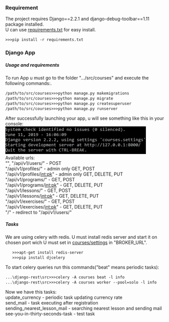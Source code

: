 ### Requirement
The project requires Django==2.2.1 and django-debug-toolbar==1.11 package installed.<br>
U can use [requirements.txt](/src/requirements.txt) for easy install.<br>
```
>>>pip install -r requirements.txt
```
### Django App <br>
##### Usage and requirements
To run App u must go to the folder ".../src/courses" and execute the following commands:.<br>
```
/path/to/src/courses>>>python manage.py makemigrations
/path/to/src/courses>>>python manage.py migrate
/path/to/src/courses>>>python manage.py createsuperuser
/path/to/src/courses>>>python manage.py runserver
```
After successfully launching your app, u will see something like this in your console:<br>
![running](https://github.com/aozerets/django-rest/blob/master/share/images/courses_init.jpg)<br>
Available urls:<br>
"", "/api/v1/users/"         -  POST<br>
"/api/v1/profiles/"          -  admin only GET, POST<br>
"/api/v1/profiles/<int:pk>"  -  admin only GET, DELETE, PUT<br>
"/api/v1/programs/"          -  GET, POST<br>
"/api/v1/programs/<int:pk>"  -  GET, DELETE, PUT<br>
"/api/v1/lessons/"           -  GET, POST<br>
"/api/v1/lessons/<int:pk>"   -  GET, DELETE, PUT<br>
"/api/v1/exercises/"         -  GET, POST<br>
"/api/v1/exercises/<int:pk>" -  GET, DELETE, PUT<br>
"<page>/"                     -  redirect to "/api/v1/users/"<br>

##### Tasks
We are using celery with redis.
U must install redis server and start it on chosen port wich U must set in [courses/settings](/src/courses/settings) in "BROKER_URL".
```
   >>>apt-get install redis-server
   >>>pip install djcelery
```
To start celery queries run this commands("beat" means periodic tasks):
```
...\django-rest\src>>>celery -A courses beat -l info
...\django-rest\src>>>celery -A courses worker --pool=solo -l info
```
Now we have this tasks:<br>
update_currency             - periodic task updating currency rate<br>
send_mail                   - task executing after registration<br>
sending_nearest_lesson_mail - searching nearest lesson and sending mail<br>
see-you-in-thirty-seconds-task  - test task